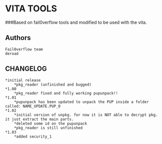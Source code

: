 VITA TOOLS
==========

###Based on fail0verflow tools and modified to be used with the vita.

Authors
-------

	Fail0verflow team
	deroad

CHANGELOG
--------


	*initial release
	    *pkg_reader (unfinished and bugged)
	*1.00
	    *pkg_reader fixed and fully working pupunpack!!
	*1.01
	    *pupunpack has been updated to unpack the PUP inside a folder called: NAME_UPDATE.PUP_0
	*1.02
	    *initial version of unpkg. for now it is NOT able to decrypt pkg. it just extract the main parts.
	    *deleted some id on the pupunpack
	    *pkg_reader is still unfinished
	*1.03
	    *added security_1

